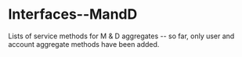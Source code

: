 # Interfaces--MandD
Lists of service methods for M &amp; D aggregates -- so far, only user and account aggregate methods have been added.
